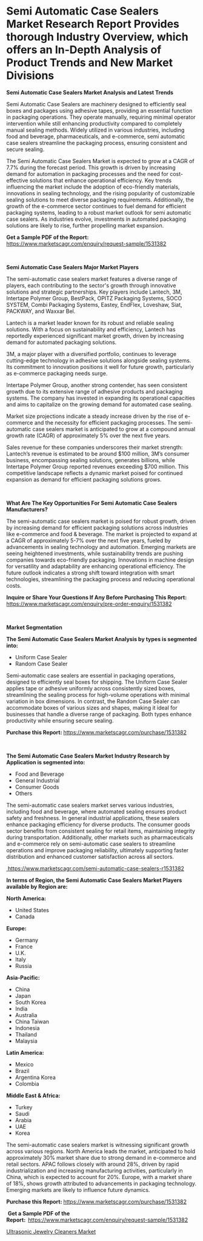 <p><h1>Semi Automatic Case Sealers Market Research Report Provides thorough Industry Overview, which offers an In-Depth Analysis of Product Trends and New Market Divisions</h1></p><p><strong>Semi Automatic Case Sealers Market Analysis and Latest Trends</strong></p>
<p><p>Semi Automatic Case Sealers are machinery designed to efficiently seal boxes and packages using adhesive tapes, providing an essential function in packaging operations. They operate manually, requiring minimal operator intervention while still enhancing productivity compared to completely manual sealing methods. Widely utilized in various industries, including food and beverage, pharmaceuticals, and e-commerce, semi automatic case sealers streamline the packaging process, ensuring consistent and secure sealing.</p><p>The Semi Automatic Case Sealers Market is expected to grow at a CAGR of 7.7% during the forecast period. This growth is driven by increasing demand for automation in packaging processes and the need for cost-effective solutions that enhance operational efficiency. Key trends influencing the market include the adoption of eco-friendly materials, innovations in sealing technology, and the rising popularity of customizable sealing solutions to meet diverse packaging requirements. Additionally, the growth of the e-commerce sector continues to fuel demand for efficient packaging systems, leading to a robust market outlook for semi automatic case sealers. As industries evolve, investments in automated packaging solutions are likely to rise, further propelling market expansion.</p></p>
<p><strong>Get a Sample PDF of the Report:&nbsp;</strong> <a href="https://www.marketscagr.com/enquiry/request-sample/1531382?utm_campaign=1911&utm_medium=2&utm_source=Github&utm_content=ia&utm_term=18022025&utm_id=semi-automatic-case-sealers">https://www.marketscagr.com/enquiry/request-sample/1531382</a></p>
<p>&nbsp;</p>
<p><strong>Semi Automatic Case Sealers Major Market Players</strong></p>
<p><p>The semi-automatic case sealers market features a diverse range of players, each contributing to the sector's growth through innovative solutions and strategic partnerships. Key players include Lantech, 3M, Intertape Polymer Group, BestPack, OPITZ Packaging Systems, SOCO SYSTEM, Combi Packaging Systems, Eastey, EndFlex, Loveshaw, Siat, PACKWAY, and Waxxar Bel.</p><p>Lantech is a market leader known for its robust and reliable sealing solutions. With a focus on sustainability and efficiency, Lantech has reportedly experienced significant market growth, driven by increasing demand for automated packaging solutions. </p><p>3M, a major player with a diversified portfolio, continues to leverage cutting-edge technology in adhesive solutions alongside sealing systems. Its commitment to innovation positions it well for future growth, particularly as e-commerce packaging needs surge. </p><p>Intertape Polymer Group, another strong contender, has seen consistent growth due to its extensive range of adhesive products and packaging systems. The company has invested in expanding its operational capacities and aims to capitalize on the growing demand for automated case sealing.</p><p>Market size projections indicate a steady increase driven by the rise of e-commerce and the necessity for efficient packaging processes. The semi-automatic case sealers market is anticipated to grow at a compound annual growth rate (CAGR) of approximately 5% over the next five years.</p><p>Sales revenue for these companies underscores their market strength: Lantech’s revenue is estimated to be around $100 million, 3M’s consumer business, encompassing sealing solutions, generates billions, while Intertape Polymer Group reported revenues exceeding $700 million. This competitive landscape reflects a dynamic market poised for continued expansion as demand for efficient packaging solutions grows.</p></p>
<p>&nbsp;</p>
<p><strong>What Are The Key Opportunities For Semi Automatic Case Sealers Manufacturers?</strong></p>
<p><p>The semi-automatic case sealers market is poised for robust growth, driven by increasing demand for efficient packaging solutions across industries like e-commerce and food & beverage. The market is projected to expand at a CAGR of approximately 5-7% over the next five years, fueled by advancements in sealing technology and automation. Emerging markets are seeing heightened investments, while sustainability trends are pushing companies towards eco-friendly packaging. Innovations in machine design for versatility and adaptability are enhancing operational efficiency. The future outlook indicates a strong shift toward integration with smart technologies, streamlining the packaging process and reducing operational costs.</p></p>
<p><strong>Inquire or Share Your Questions If Any Before Purchasing This Report:</strong> <a href="https://www.marketscagr.com/enquiry/pre-order-enquiry/1531382?utm_campaign=1911&utm_medium=2&utm_source=Github&utm_content=ia&utm_term=18022025&utm_id=semi-automatic-case-sealers">https://www.marketscagr.com/enquiry/pre-order-enquiry/1531382</a></p>
<p>&nbsp;</p>
<p><strong>Market Segmentation</strong></p>
<p><strong>The Semi Automatic Case Sealers Market Analysis by types is segmented into:</strong></p>
<p><ul><li>Uniform Case Sealer</li><li>Random Case Sealer</li></ul></p>
<p><p>Semi-automatic case sealers are essential in packaging operations, designed to efficiently seal boxes for shipping. The Uniform Case Sealer applies tape or adhesive uniformly across consistently sized boxes, streamlining the sealing process for high-volume operations with minimal variation in box dimensions. In contrast, the Random Case Sealer can accommodate boxes of various sizes and shapes, making it ideal for businesses that handle a diverse range of packaging. Both types enhance productivity while ensuring secure sealing.</p></p>
<p><strong>Purchase this Report:&nbsp;</strong><a href="https://www.marketscagr.com/purchase/1531382?utm_campaign=1911&utm_medium=2&utm_source=Github&utm_content=ia&utm_term=18022025&utm_id=semi-automatic-case-sealers">https://www.marketscagr.com/purchase/1531382</a></p>
<p>&nbsp;</p>
<p><strong>The Semi Automatic Case Sealers Market Industry Research by Application is segmented into:</strong></p>
<p><ul><li>Food and Beverage</li><li>General Industrial</li><li>Consumer Goods</li><li>Others</li></ul></p>
<p><p>The semi-automatic case sealers market serves various industries, including food and beverage, where automated sealing ensures product safety and freshness. In general industrial applications, these sealers enhance packaging efficiency for diverse products. The consumer goods sector benefits from consistent sealing for retail items, maintaining integrity during transportation. Additionally, other markets such as pharmaceuticals and e-commerce rely on semi-automatic case sealers to streamline operations and improve packaging reliability, ultimately supporting faster distribution and enhanced customer satisfaction across all sectors.</p></p>
<p><a href="https://www.marketscagr.com/semi-automatic-case-sealers-r1531382?utm_campaign=1911&utm_medium=2&utm_source=Github&utm_content=ia&utm_term=18022025&utm_id=semi-automatic-case-sealers">&nbsp;https://www.marketscagr.com/semi-automatic-case-sealers-r1531382</a></p>
<p><strong>In terms of Region, the Semi Automatic Case Sealers Market Players available by Region are:</strong></p>
<p>
    <p> <strong> North America: </strong>
        <ul>
            <li>United States</li>
            <li>Canada</li>
        </ul>
        </p> 
    <p> <strong> Europe: </strong>
        <ul>
            <li>Germany</li>
            <li>France</li>
            <li>U.K.</li>
            <li>Italy</li>
            <li>Russia</li>
        </ul>
        </p> 
    <p> <strong> Asia-Pacific: </strong>
        <ul>
            <li>China</li>
            <li>Japan</li>
            <li>South Korea</li>
            <li>India</li>
            <li>Australia</li>
            <li>China Taiwan</li>
            <li>Indonesia</li>
            <li>Thailand</li>
            <li>Malaysia</li>
        </ul>
        </p> 
    <p> <strong> Latin America: </strong>
        <ul>
            <li>Mexico</li>
            <li>Brazil</li>
            <li>Argentina Korea</li>
            <li>Colombia</li>
        </ul>
        </p> 
    <p> <strong> Middle East & Africa: </strong>
        <ul>
            <li>Turkey</li>
            <li>Saudi</li>
            <li>Arabia</li>
            <li>UAE</li>
            <li>Korea</li>
        </ul>
    </p>
    </p>
<p><p>The semi-automatic case sealers market is witnessing significant growth across various regions. North America leads the market, anticipated to hold approximately 30% market share due to strong demand in e-commerce and retail sectors. APAC follows closely with around 28%, driven by rapid industrialization and increasing manufacturing activities, particularly in China, which is expected to account for 20%. Europe, with a market share of 18%, shows growth attributed to advancements in packaging technology. Emerging markets are likely to influence future dynamics.</p></p>
<p><strong>Purchase this Report: </strong><a href="https://www.marketscagr.com/purchase/1531382?utm_campaign=1911&utm_medium=2&utm_source=Github&utm_content=ia&utm_term=18022025&utm_id=semi-automatic-case-sealers">https://www.marketscagr.com/purchase/1531382</a></p>
<p>&nbsp;<strong>Get a Sample PDF of the Report:&nbsp;&nbsp;</strong><a href="https://www.marketscagr.com/enquiry/request-sample/1531382?utm_campaign=1911&utm_medium=2&utm_source=Github&utm_content=ia&utm_term=18022025&utm_id=semi-automatic-case-sealers">https://www.marketscagr.com/enquiry/request-sample/1531382</a></p>
<p><strong></strong></p>
<p><p><a href="https://github.com/mauripalmi/Market-Research-Report-List-6/blob/main/ultrasonic-jewelry-cleaners-market.md?utm_campaign=1911&utm_medium=2&utm_source=Github&utm_content=ia&utm_term=18022025&utm_id=semi-automatic-case-sealers">Ultrasonic Jewelry Cleaners Market</a></p></p>